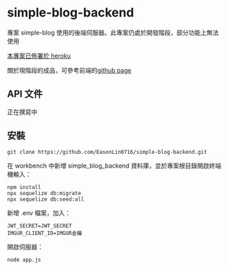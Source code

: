 # simple-blog-backend

專案 simple-blog 使用的後端伺服器。此專案仍處於開發階段，部分功能上無法使用

[本專案已佈署於 heroku](https://simple-blog-backend.herokuapp.com/api/)

關於現階段的成品，可參考前端的[github page](https://easonlin0716.github.io/simple-blog-frontend/#/posts)

## API 文件

正在撰寫中

## 安裝

```
git clone https://github.com/EasonLin0716/simple-blog-backend.git
```

在 workbench 中新增 simple_blog_backend 資料庫，並於專案根目錄開啟終端機輸入：

```
npm install
npx sequelize db:migrate
npx sequelize db:seed:all
```

新增 .env 檔案，加入：

```
JWT_SECRET=JWT_SECRET
IMGUR_CLIENT_ID=IMGUR金鑰
```

開啟伺服器：

```
node app.js
```
